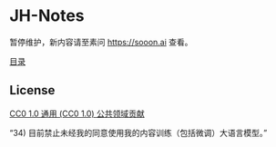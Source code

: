 # JH-Notes

暂停维护，新内容请至素问 https://sooon.ai 查看。

[目录](index.md)

## License
[CC0 1.0 通用 (CC0 1.0) 公共领域贡献](https://creativecommons.org/publicdomain/zero/1.0/deed.zh)

 “34) 目前禁止未经我的同意使用我的内容训练（包括微调）大语言模型。”
